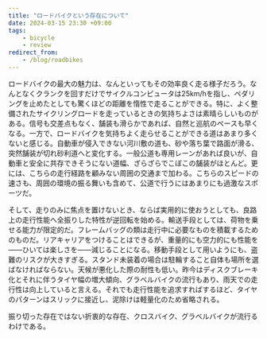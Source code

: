 ```yaml
---
title: "ロードバイクという存在について"
date: 2024-03-15 23:30 +09:00
tags:
    - bicycle
    - review
redirect_from:
    - /blog/roadbikes
---
```


ロードバイクの最大の魅力は、なんといってもその効率良く走る様子だろう。なんとなくクランクを回すだけでサイクルコンピュータは25km/hを指し、ペダリングを止めたとしても驚くほどの距離を惰性で走ることができる。特に、よく整備されたサイクリングロードを走っているときの気持ちよさは素晴らしいものがある。信号も交差点もなく、舗装も滑らかであれば、自然と巡航のペースも早くなる。一方で、ロードバイクを気持ちよく走らせることができる道はあまり多くないと感じる。自動車が侵入できない河川敷の道も、砂や落ち葉で路面が滑る、突然舗装が切れ砂利道へと変化する。一般公道も専用レーンがあれば良いが、自動車と安全に共存できそうにない道幅、ざらざらでこぼこの舗装がほとんど。更には、こちらの走行経路を顧みない周囲の交通まで加わる。こちらのスピードの速さも、周囲の環境の振る舞いも含めて、公道で行うにはあまりにも過激なスポーツだ。

そして、走りのみに焦点を置けないとき、ならば実用的に使おうとしても、良路上の走行性能へ全振りした特性が逆回転を始める。輸送手段としては、荷物を乗せる能力が限定的だ。フレームバッグの類は走行中に必要なものを積載するためのものだ。リアキャリアをつけることはできるが、重量的にも空力的にも性能を――ひいては楽しさを――減じることになる。移動手段として用いようにも、盗難のリスクが大きすぎる。スタンド未装着の場合は駐輪すること自体も場所を選ばなければならない。天候が悪化した際の耐性も低い。昨今はディスクブレーキ化とそれに伴うタイヤ幅の増大傾向、グラベルバイクの流行もあり、雨天での走行性は向上していると言える。それでも走行性能を追求すればするほど、タイヤのパターンはスリックに接近し、泥除けは軽量化のため省略される。

振り切った存在ではない折衷的な存在、クロスバイク、グラベルバイクが流行るわけである。
